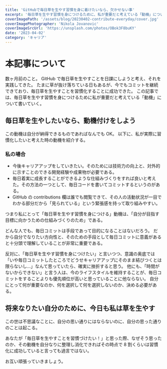 ```yaml
---
title: 'GitHubで毎日草を生やす習慣を身に着けたいなら、欠かせない事'
excerpt: '毎日草を生やす習慣を身につけるために、私が重要だと考えている「動機」について書いていく。'
coverImagePath: '/assets/blog/20230402-contribute-everyday/cover.jpg'
coverImagePhotographer: 'Nikola Jovanovic'
coverImageSrcUrl: 'https://unsplash.com/photos/OBok3F8buKY'
date: '2023-04-02'
category: 'キャリア'
---
```


# 本記事について

数ヶ月前のこと。
GitHub で毎日草を生やすことを日課にしようと考え、それを実践してきた。
たまに草が抜け落ちている日もあるが、今でもコミットを継続できており、毎日草を生やすことを習慣化することに成功できた。
この記事では、毎日草を生やす習慣を身につけるために私が重要だと考えている「動機」について書いていく。

## 毎日草を生やしたいなら、動機付けをしよう

この動機は自分が納得できるものであればなんでも OK。
以下に、私が実際に習慣化したいと考えた時の動機を紹介する。

### 私の場合

- 今後キャリアアップをしていきたい。そのためには技術力の向上と、対外的に示すことのできる開発経験や成果物が必要である。
- 毎日着実に成長することができるような仕組みづくりをすれば良いと考えた。その方法の一つとして、毎日コードを書いてコミットするというのがある。
- GitHub の contributions 欄は誰でも閲覧できて、その人の活動状況が一目でわかる部分だから「見られている」という緊張感を持って取り組みやすい。

つまり私にとって「毎日草を生やす習慣を身につける」動機は、「自分が目指す目標に向かうための仕組みづくりのため」である。

どんな人でも、毎日コミットは手段であって目的になることはないだろう。
だから自分でなりたい方向性と、そのための手段として毎日コミットに意義があると十分頭で理解していることが非常に重要である。

反対に、「毎日草を生やす習慣を身につけたい」と言いつつ、意識の奥底では「いや毎日コミットしたところでどうせキャリアアップにそのまま結びつくとは限らないし...」なんて思っていたら、確実に挫折すると思う。
他にも、「時間がないからできない」と言う人は、今のライフスタイルを維持することが、毎日コミットをすることよりも優先順位が高いと思っていることに他ならない。
自分にとって何が重要なのか、何を選択して何を選択しないのか、決める必要がある。

## 将来なりたい自分のために、今日も私は草を生やす

この世は不思議なことに、自分の思い通りにはならないのに、自分の思った通りのことは起こる。

あなたが「毎日草を生やすことを習慣づけたい！」と思った際、なぜそう思ったのか、その動機を自分なりに整理し消化できればその時点で 8 割くらいは習慣化に成功していると言っても過言ではない。

お互い頑張っていきましょう。
